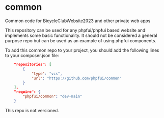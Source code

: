 # common
Common code for BicycleClubWebsite2023 and other private web apps

This repository can be used for any phpfui/phpfui based website and implements some basic functionality.  It should not be considered a general purpose repo but can be used as an example of using phpfui components.

To add this common repo to your project, you should add the following lines to your composer.json file:

```json
    "repositories": [
        {
            "type": "vcs",
            "url": "https://github.com/phpfui/common"
        }
    ],
    "require": {
        "phpfui/common": "dev-main"
    }
```

This repo is not versioned.
